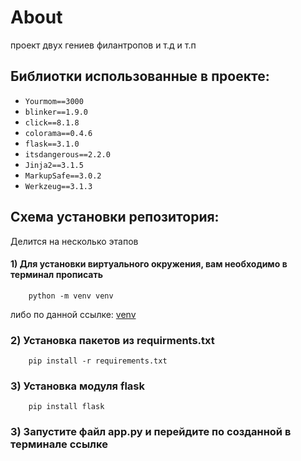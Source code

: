 # About
проект двух гениев филантропов и т.д и т.п

## Библиотки использованные в проекте:
* `Yourmom==3000`
* `blinker==1.9.0`
* `click==8.1.8`
* `colorama==0.4.6`
* `flask==3.1.0`
* `itsdangerous==2.2.0`
* `Jinja2==3.1.5`
* `MarkupSafe==3.0.2`
* `Werkzeug==3.1.3`


## Схема установки репозитория:
Делится на несколько этапов
#### 1) Для установки виртуального окружения, вам необходимо в терминал прописать
        python -m venv venv 
<p>либо по данной ссылке: <a href="https://docs.python.org/3/tutorial/venv.html">venv</a></p>

### 2) Установка пакетов из requirments.txt
        pip install -r requirements.txt

### 3) Установка модуля flask
        pip install flask
### 3) Запустите файл app.py и перейдите по созданной в терминале ссылке
